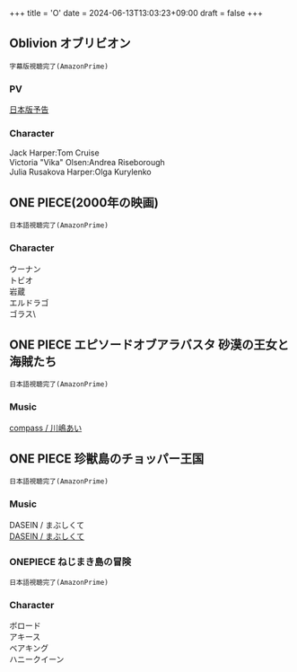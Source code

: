 +++
title = 'O'
date = 2024-06-13T13:03:23+09:00
draft = false
+++


## Oblivion オブリビオン
```
字幕版視聴完了(AmazonPrime)
```  

### PV
[日本版予告](https://youtu.be/ozmHiWa91Xs)

### Character
Jack Harper:Tom Cruise\
Victoria "Vika" Olsen:Andrea Riseborough\
Julia Rusakova Harper:Olga Kurylenko

  
## ONE PIECE(2000年の映画)
```
日本語視聴完了(AmazonPrime)
```

### Character
ウーナン\
トビオ\
岩蔵\
エルドラゴ\
ゴラス\
  
## ONE PIECE エピソードオブアラバスタ 砂漠の王女と海賊たち
```
日本語視聴完了(AmazonPrime)
```
  
### Music
[compass / 川嶋あい](https://www.youtube.com/watch?v=2STEQsyZDJA)

  
  

## ONE PIECE 珍獣島のチョッパー王国
```
日本語視聴完了(AmazonPrime)
```

### Music
DASEIN / まぶしくて\
[DASEIN / まぶしくて](https://www.youtube.com/watch?v=Os17Y1E7JD8)


### ONEPIECE ねじまき島の冒険
```
日本語視聴完了(AmazonPrime)
```

### Character
ボロード\
アキース\
ベアキング\
ハニークイーン